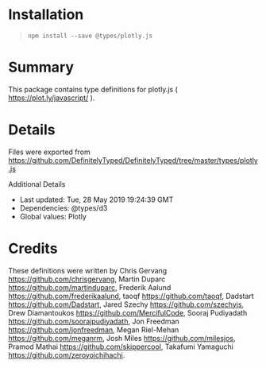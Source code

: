 # Installation
> `npm install --save @types/plotly.js`

# Summary
This package contains type definitions for plotly.js ( https://plot.ly/javascript/ ).

# Details
Files were exported from https://github.com/DefinitelyTyped/DefinitelyTyped/tree/master/types/plotly.js

Additional Details
 * Last updated: Tue, 28 May 2019 19:24:39 GMT
 * Dependencies: @types/d3
 * Global values: Plotly

# Credits
These definitions were written by Chris Gervang <https://github.com/chrisgervang>, Martin Duparc <https://github.com/martinduparc>, Frederik Aalund <https://github.com/frederikaalund>, taoqf <https://github.com/taoqf>, Dadstart <https://github.com/Dadstart>, Jared Szechy <https://github.com/szechyjs>, Drew Diamantoukos <https://github.com/MercifulCode>, Sooraj Pudiyadath <https://github.com/soorajpudiyadath>, Jon Freedman <https://github.com/jonfreedman>, Megan Riel-Mehan <https://github.com/meganrm>, Josh Miles <https://github.com/milesjos>, Pramod Mathai  <https://github.com/skippercool>, Takafumi Yamaguchi <https://github.com/zeroyoichihachi>.
